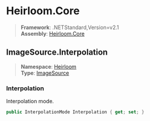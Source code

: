 # Heirloom.Core

> **Framework**: .NETStandard,Version=v2.1  
> **Assembly**: [Heirloom.Core][0]  

## ImageSource.Interpolation

> **Namespace**: [Heirloom][0]  
> **Type**: [ImageSource][1]  

### Interpolation

Interpolation mode.

```cs
public InterpolationMode Interpolation { get; set; }
```

[0]: ../../../Heirloom.Core.md
[1]: ../ImageSource.md
